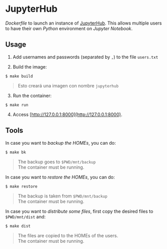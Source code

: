 # JupyterHub

*Dockerfile* to launch an instance of [JupyterHub](https://jupyterhub.readthedocs.io). This allows multiple users to have their own *Python* environment on *Jupyter Notebook*.

## Usage

1. Add usernames and passwords (separated by `,`) to the file `users.txt`

2. Build the image:

~~~console
$ make build
~~~

> Esto creará una imagen con nombre `jupyterhub`

3. Run the container:

~~~console
$ make run
~~~

4. Access [http://127.0.0.1:8000](http://127.0.0.1:8000).


## Tools

In case you want to *backup the HOMEs*, you can do:

~~~console
$ make bk
~~~

> The backup goes to `$PWD/mnt/backup`  
> The container must be running.

In case you want to *restore the HOMEs*, you can do:

~~~console
$ make restore
~~~

> The backup is taken from `$PWD/mnt/backup`  
> The container must be running.

In case you want to *distribute some files*, first copy the desired files to `$PWD/mnt/dist` and:

~~~console
$ make dist
~~~

> The files are copied to the HOMEs of the users.  
> The container must be running.
